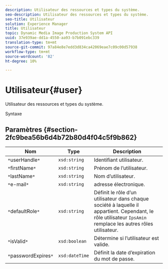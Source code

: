 ```yaml
---
description: Utilisateur des ressources et types du système.
seo-description: Utilisateur des ressources et types du système.
seo-title: Utilisateur
solution: Experience Manager
title: Utilisateur
topic: Dynamic Media Image Production System API
uuid: 37e939ae-dd1a-4550-aa93-b7b091ebc339
translation-type: tm+mt
source-git-commit: 97a84e8e7edd3d834ca42069eae7c09c00d57938
workflow-type: tm+mt
source-wordcount: '82'
ht-degree: 10%

---
```



# Utilisateur{#user}

Utilisateur des ressources et types du système.

Syntaxe

## Paramètres {#section-2fc9bea56b6d4b72b80d4f04c5f9b862}

| Nom | Type | Description |
|---|---|---|
| `*`userHandle`*` | `xsd:string` | Identifiant utilisateur. |
| `*`firstName`*` | `xsd:string` | Prénom de l’utilisateur. |
| `*`lastName`*` | `xsd:string` | Nom d’utilisateur. |
| `*`e-mail`*` | `xsd:string` | adresse électronique. |
| `*`defaultRole`*` | `xsd:string` | Définit le rôle d’un utilisateur dans chaque société à laquelle il appartient. Cependant, le rôle utilisateur `IpsAmin` remplace les autres rôles utilisateur. |
| `*`isValid`*` | `xsd:boolean` | Détermine si l’utilisateur est valide. |
| `*`passwordExpires`*` | `xsd:dateTime` | Définit la date d’expiration du mot de passe. |

